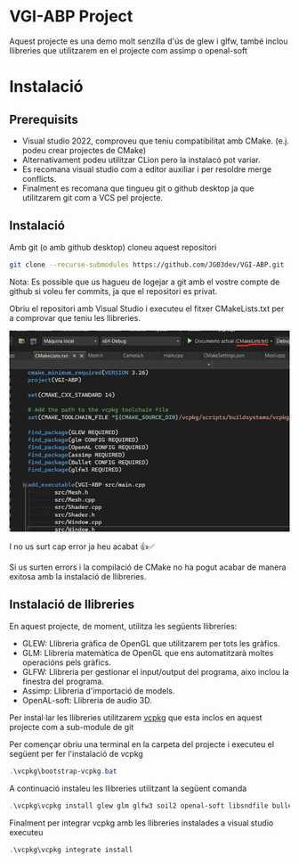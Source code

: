 # VGI-ABP Project

Aquest projecte es una demo molt senzilla d'ús de glew i glfw, també inclou llibreries que utilitzarem en el projecte com assimp o openal-soft

# Instalació
 ## Prerequisits
 - Visual studio 2022, comproveu que teniu compatibilitat amb CMake. (e.j. podeu crear projectes de CMake)
 - Alternativament podeu utilitzar CLion pero la instalacó pot variar.
 - Es recomana visual studio com a editor auxiliar i per resoldre merge conflicts.
 - Finalment es recomana que tingueu git o github desktop ja que utilitzarem git com a VCS pel projecte.

## Instalació

Amb git (o amb github desktop) cloneu aquest repositori
```sh
git clone --recurse-submodules https://github.com/JG03dev/VGI-ABP.git
```

Nota: Es possible que us hagueu de logejar a git amb el vostre compte de github si voleu fer commits, ja que el repositori es privat.

Obriu el repositori amb Visual Studio i executeu el fitxer CMakeLists.txt per a comprovar que teniu les llibreries.

![Comproveu que en l'execució teniu ficat el CMakeLists.txt](Assets/ReadMe/RunCMake.png)

I no us surt cap error ja heu acabat 👍✅

Si us surten errors i la compilació de CMake no ha pogut acabar de manera exitosa amb la instalació de llibreries.

## Instalació de llibreries

En aquest projecte, de moment, utilitza les següents llibreries:

- GLEW: Llibreria gràfica de OpenGL que utilitzarem per tots les gràfics.
- GLM: Llibreria matemàtica de OpenGL que ens automatitzarà moltes operacións pels gràfics.
- GLFW: Llibreria per gestionar el input/output del programa, aixo inclou la finestra del programa.
- Assimp: Llibreria d'importació de models.
- OpenAL-soft: Llibreria de audio 3D.

Per instal·lar les llibreries utilitzarem [vcpkg](https://github.com/microsoft/vcpkg) que esta inclos en aquest projecte com a sub-module de git

Per començar obriu una terminal en la carpeta del projecte i executeu el següent per fer l'instalació de vcpkg

```powershell
.\vcpkg\bootstrap-vcpkg.bat
```

A continuació instaleu les llibreries utilitzant la següent comanda

```powershell
.\vcpkg\vcpkg install glew glm glfw3 soil2 openal-soft libsndfile bullet3
```

Finalment per integrar vcpkg amb les llibreries instalades a visual studio executeu

```powershell
.\vcpkg\vcpkg integrate install
```


